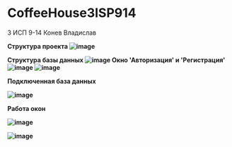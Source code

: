 # CoffeeHouse3ISP914

<h> 3 ИСП 9-14 Конев Владислав <h>

  <b> Структура проекта <b>
![image](https://user-images.githubusercontent.com/116340796/218976586-7e57b3aa-9065-498d-a5d3-38fe41b65e9a.png)
    
  <b> Структура базы данных <b>
  ![image](https://user-images.githubusercontent.com/116340796/218977347-5292b7ce-88b4-42ae-8178-bc8388943a20.png)
  <b> Окно 'Авторизация' и 'Регистрация'<b>
  ![image](https://user-images.githubusercontent.com/116340796/218982213-ad9d7dcf-8af4-4c12-bba9-19d1f46afc94.png)
  ![image](https://user-images.githubusercontent.com/116340796/218982281-279fe2ec-a663-448a-914c-e21b46b4d3e3.png)

    
  <b> Подключенная база данных<b>
    
 ![image](https://user-images.githubusercontent.com/116340796/218981703-d46bf974-d938-4b8b-852b-3dee3952d6ef.png)
    
    
  <b> Работа окон <b>
    
   ![image](https://user-images.githubusercontent.com/116340796/218982548-2c9fcb0b-6fe5-4446-a3df-b87ad659d61f.png)

  ![image](https://user-images.githubusercontent.com/116340796/218980961-8f1be757-b2fd-4989-820c-2a8f1358c6cc.png)

  
